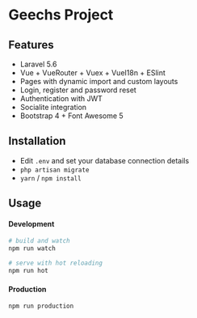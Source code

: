 # Geechs Project

## Features

- Laravel 5.6 
- Vue + VueRouter + Vuex + VueI18n + ESlint
- Pages with dynamic import and custom layouts
- Login, register and password reset
- Authentication with JWT
- Socialite integration
- Bootstrap 4 + Font Awesome 5

## Installation

- Edit `.env` and set your database connection details
- `php artisan migrate`
- `yarn` / `npm install`

## Usage

#### Development

```bash
# build and watch
npm run watch

# serve with hot reloading
npm run hot
```

#### Production

```bash
npm run production
```
